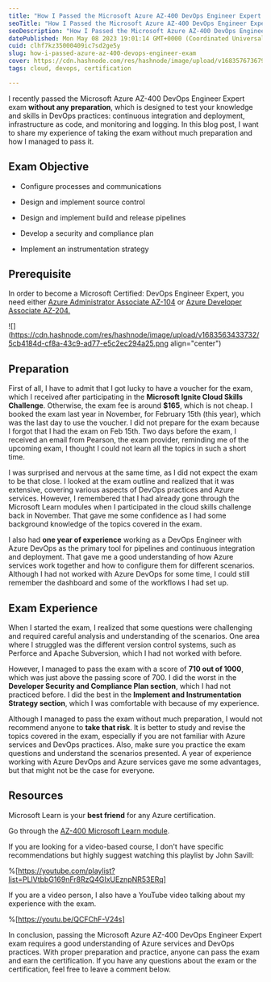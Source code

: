 ```yaml
---
title: "How I Passed the Microsoft Azure AZ-400 DevOps Engineer Expert Exam"
seoTitle: "How I Passed the Microsoft Azure AZ-400 DevOps Engineer Expert Exam"
seoDescription: "How I Passed the Microsoft Azure AZ-400 DevOps Engineer Expert exam without any preparation and my exam experience"
datePublished: Mon May 08 2023 19:01:14 GMT+0000 (Coordinated Universal Time)
cuid: clhf7kz35000409ic7sd2ge5y
slug: how-i-passed-azure-az-400-devops-engineer-exam
cover: https://cdn.hashnode.com/res/hashnode/image/upload/v1683576736791/4cd68d52-2280-4b52-bc7d-b2587efb200b.png
tags: cloud, devops, certification

---
```


I recently passed the Microsoft Azure AZ-400 DevOps Engineer Expert exam **without any preparation**, which is designed to test your knowledge and skills in DevOps practices: continuous integration and deployment, infrastructure as code, and monitoring and logging. In this blog post, I want to share my experience of taking the exam without much preparation and how I managed to pass it.

## Exam Objective

* Configure processes and communications
    
* Design and implement source control
    
* Design and implement build and release pipelines
    
* Develop a security and compliance plan
    
* Implement an instrumentation strategy
    

## Prerequisite

In order to become a Microsoft Certified: DevOps Engineer Expert, you need either [Azure Administrator Associate AZ-104](https://learn.microsoft.com/en-us/certifications/azure-administrator/) or [Azure Developer Associate AZ-204.](https://learn.microsoft.com/en-us/certifications/azure-developer/)

![](https://cdn.hashnode.com/res/hashnode/image/upload/v1683563433732/5cb4184d-cf8a-43c9-ad77-e5c2ec294a25.png align="center")

## Preparation

First of all, I have to admit that I got lucky to have a voucher for the exam, which I received after participating in the **Microsoft Ignite Cloud Skills Challenge**. Otherwise, the exam fee is around **$165**, which is not cheap. I booked the exam last year in November, for February 15th (this year), which was the last day to use the voucher. I did not prepare for the exam because I forgot that I had the exam on Feb 15th. Two days before the exam, I received an email from Pearson, the exam provider, reminding me of the upcoming exam, I thought I could not learn all the topics in such a short time.

I was surprised and nervous at the same time, as I did not expect the exam to be that close. I looked at the exam outline and realized that it was extensive, covering various aspects of DevOps practices and Azure services. However, I remembered that I had already gone through the Microsoft Learn modules when I participated in the cloud skills challenge back in November. That gave me some confidence as I had some background knowledge of the topics covered in the exam.

I also had **one year of experience** working as a DevOps Engineer with Azure DevOps as the primary tool for pipelines and continuous integration and deployment. That gave me a good understanding of how Azure services work together and how to configure them for different scenarios. Although I had not worked with Azure DevOps for some time, I could still remember the dashboard and some of the workflows I had set up.

## Exam Experience

When I started the exam, I realized that some questions were challenging and required careful analysis and understanding of the scenarios. One area where I struggled was the different version control systems, such as Perforce and Apache Subversion, which I had not worked with before.

However, I managed to pass the exam with a score of **710 out of 1000**, which was just above the passing score of 700. I did the worst in the **Developer Security and Compliance Plan section**, which I had not practiced before. I did the best in the **Implement and Instrumentation Strategy section**, which I was comfortable with because of my experience.

Although I managed to pass the exam without much preparation, I would not recommend anyone to **take that risk**. It is better to study and revise the topics covered in the exam, especially if you are not familiar with Azure services and DevOps practices. Also, make sure you practice the exam questions and understand the scenarios presented. A year of experience working with Azure DevOps and Azure services gave me some advantages, but that might not be the case for everyone.

## **Resources**

Microsoft Learn is your **best friend** for any Azure certification.

Go through the [AZ-400 Microsoft Learn module](https://learn.microsoft.com/en-us/certifications/devops-engineer/).

If you are looking for a video-based course, I don't have specific recommendations but highly suggest watching this playlist by John Savill:

%[https://youtube.com/playlist?list=PLlVtbbG169nFr8RzQ4GIxUEznpNR53ERq] 

If you are a video person, I also have a YouTube video talking about my experience with the exam.

%[https://youtu.be/QCFChF-V24s] 

In conclusion, passing the Microsoft Azure AZ-400 DevOps Engineer Expert exam requires a good understanding of Azure services and DevOps practices. With proper preparation and practice, anyone can pass the exam and earn the certification. If you have any questions about the exam or the certification, feel free to leave a comment below.